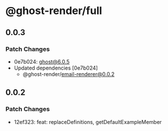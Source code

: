 # @ghost-render/full

## 0.0.3

### Patch Changes

- 0e7b024: ghost@6.0.5
- Updated dependencies [0e7b024]
  - @ghost-render/email-renderer@0.0.2

## 0.0.2

### Patch Changes

- 12ef323: feat: replaceDefinitions, getDefaultExampleMember

